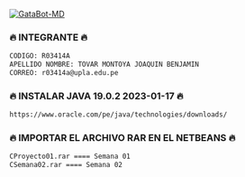 <a href="#"><img title="GataBot-MD" src="https://img.shields.io/badge/SI TE AGRADA EL REPOSITORIO APOYAME CON UNA 🌟 ¡GRACIAS! -red?colorA=%255ff0000&colorB=%23017e40&style=for-the-badge"></a> 
### 🔥 INTEGRANTE 🔥
```bash
CODIGO: R03414A
APELLIDO NOMBRE: TOVAR MONTOYA JOAQUIN BENJAMIN
CORREO: r03414a@upla.edu.pe
```
### 🔥 INSTALAR JAVA 19.0.2 2023-01-17 🔥
```bash
https://www.oracle.com/pe/java/technologies/downloads/
```
### 🔥 IMPORTAR EL ARCHIVO RAR EN EL NETBEANS 🔥
```bash
CProyecto01.rar ==== Semana 01
CSemana02.rar ==== Semana 02
```

